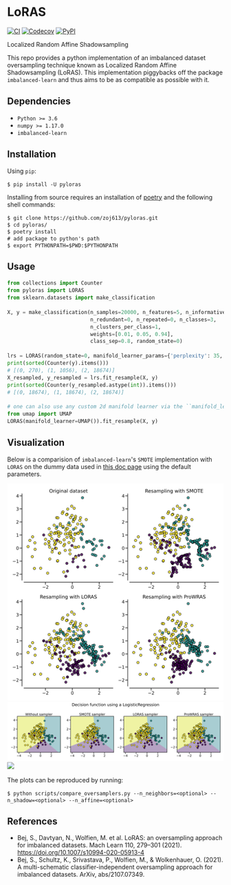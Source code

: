 # LoRAS

[![CI][3]](https://github.com/zoj613/pyloras/actions/workflows/build-and-test.yml)
[![Codecov][4]](https://codecov.io/gh/zoj613/pyloras/)
[![PyPI][5]](https://pypi.org/project/pyloras/#history)

Localized Random Affine Shadowsampling

This repo provides a python implementation of an imbalanced dataset oversampling
technique known as Localized Random Affine Shadowsampling (LoRAS). This implementation 
piggybacks off the package ``imbalanced-learn`` and thus aims to be as compatible
as possible with it.


## Dependencies
- `Python >= 3.6`
- `numpy >= 1.17.0`
- `imbalanced-learn`


## Installation

Using `pip`:
```shell
$ pip install -U pyloras
```

Installing from source requires an installation of [poetry][1] and the following shell commands:
```shell
$ git clone https://github.com/zoj613/pyloras.git
$ cd pyloras/
$ poetry install
# add package to python's path
$ export PYTHONPATH=$PWD:$PYTHONPATH 
```

## Usage

```python
from collections import Counter
from pyloras import LORAS
from sklearn.datasets import make_classification

X, y = make_classification(n_samples=20000, n_features=5, n_informative=5,
                           n_redundant=0, n_repeated=0, n_classes=3,
                           n_clusters_per_class=1,
                           weights=[0.01, 0.05, 0.94],
                           class_sep=0.8, random_state=0)

lrs = LORAS(random_state=0, manifold_learner_params={'perplexity': 35, 'n_iter': 250})
print(sorted(Counter(y).items()))
# [(0, 270), (1, 1056), (2, 18674)]
X_resampled, y_resampled = lrs.fit_resample(X, y)
print(sorted(Counter(y_resampled.astype(int)).items()))
# [(0, 18674), (1, 18674), (2, 18674)]

# one can also use any custom 2d manifold learner via the ``manifold_learner` parameter
from umap import UMAP
LORAS(manifold_learner=UMAP()).fit_resample(X, y)

```

## Visualization

Below is a comparision of `imbalanced-learn`'s `SMOTE` implementation with `LORAS`
on the dummy data used in [this doc page][2] using the default parameters.

![](./scripts/img/resampled_data.svg)
![](./scripts/img/decision_fn.svg)
![](./scripts/img/particularities.svg)

The plots can be reproduced by running:
```
$ python scripts/compare_oversamplers.py --n_neighbors=<optional> --n_shadow=<optional> --n_affine=<optional>
```

## References
- Bej, S., Davtyan, N., Wolfien, M. et al. LoRAS: an oversampling approach for imbalanced datasets. Mach Learn 110, 279–301 (2021). https://doi.org/10.1007/s10994-020-05913-4
- Bej, S., Schultz, K., Srivastava, P., Wolfien, M., & Wolkenhauer, O. (2021). A multi-schematic classifier-independent oversampling approach for imbalanced datasets. ArXiv, abs/2107.07349.


[1]: https://python-poetry.org/docs/pyproject/
[2]: https://imbalanced-learn.org/stable/auto_examples/over-sampling/plot_comparison_over_sampling.html#more-advanced-over-sampling-using-adasyn-and-smote
[3]: https://img.shields.io/github/workflow/status/zoj613/pyloras/CI/main?style=flat-square
[4]: https://img.shields.io/codecov/c/github/zoj613/pyloras?style=flat-square
[5]: https://img.shields.io/github/v/release/zoj613/pyloras?include_prereleases&style=flat-square
